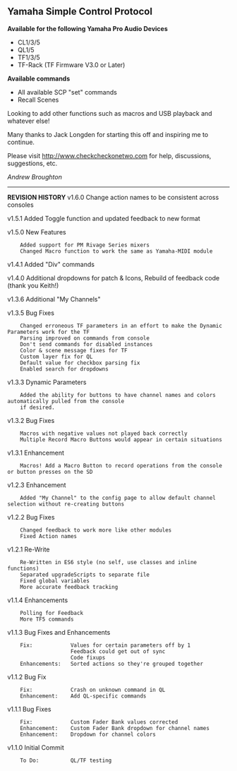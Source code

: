 ## Yamaha Simple Control Protocol

**Available for the following Yamaha Pro Audio Devices**

* CL1/3/5
* QL1/5
* TF1/3/5
* TF-Rack (TF Firmware V3.0 or Later)

**Available commands**

* All available SCP "set" commands
* Recall Scenes

Looking to add other functions such as macros and USB playback and whatever else!

Many thanks to Jack Longden for starting this off and inspiring me to continue.

Please visit http://www.checkcheckonetwo.com for help, discussions, suggestions, etc.

*Andrew Broughton*

---

**REVISION HISTORY**
v1.6.0  Change action names to be consistent across consoles
 
v1.5.1  Added Toggle function and updated feedback to new format

v1.5.0  New Features

        Added support for PM Rivage Series mixers
        Changed Macro function to work the same as Yamaha-MIDI module

v1.4.1  Added "Div" commands

v1.4.0  Additional dropdowns for patch & Icons, Rebuild of feedback code (thank you Keith!)

v1.3.6  Additional "My Channels"

v1.3.5  Bug Fixes

        Changed erroneous TF parameters in an effort to make the Dynamic Parameters work for the TF
        Parsing improved on commands from console
        Don't send commands for disabled instances
        Color & scene message fixes for TF
        Custom layer fix for QL
        Default value for checkbox parsing fix
        Enabled search for dropdowns

v1.3.3  Dynamic Parameters

        Added the ability for buttons to have channel names and colors automatically pulled from the console
        if desired.

v1.3.2  Bug Fixes

        Macros with negative values not played back correctly
        Multiple Record Macro Buttons would appear in certain situations

v1.3.1  Enhancement

        Macros! Add a Macro Button to record operations from the console or button presses on the SD

v1.2.3  Enhancement

        Added "My Channel" to the config page to allow default channel selection without re-creating buttons

v1.2.2  Bug Fixes

        Changed feedback to work more like other modules
        Fixed Action names

v1.2.1  Re-Write

        Re-Written in ES6 style (no self, use classes and inline functions)
        Separated upgradeScripts to separate file
        Fixed global variables
        More accurate feedback tracking

v1.1.4  Enhancements

        Polling for Feedback
        More TF5 commands

v1.1.3  Bug Fixes and Enhancements

        Fix:            Values for certain parameters off by 1
                        Feedback could get out of sync
                        Code fixups
        Enhancements:   Sorted actions so they're grouped together

v1.1.2  Bug Fix

        Fix:            Crash on unknown command in QL
        Enhancement:    Add QL-specific commands

v1.1.1  Bug Fixes
        
        Fix:            Custom Fader Bank values corrected
        Enhancement:    Custom Fader Bank dropdown for channel names
        Enhancement:    Dropdown for channel colors

v1.1.0  Initial Commit

        To Do:          QL/TF testing